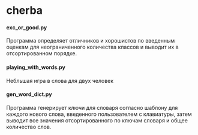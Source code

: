 # cherba
<h4>exc_or_good.py</h4> 
Программа определяет отличников и хорошистов по введенным оценкам для неограниченного количества классов и выводит их в отсортированном порядке.

<h4>playing_with_words.py</h4>
Небльшая игра в слова для двух человек

<h4>gen_word_dict.py</h4>
Программа генерирует ключи для словаря согласно шаблону для каждого нового слова, введенного пользователем с клавиатуры, затем выводит все значения отсортированного по ключам словаря и общее количество слов.
